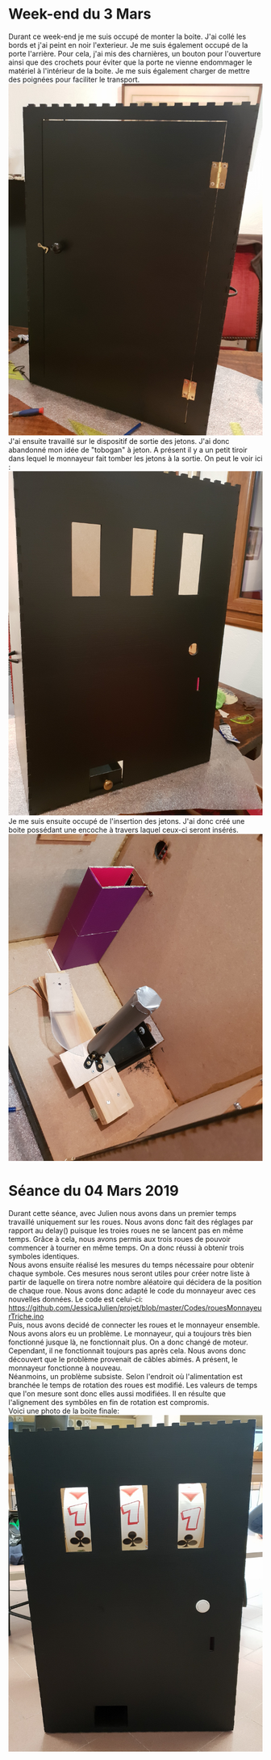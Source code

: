 # Week-end du 3 Mars
Durant ce week-end je me suis occupé de monter la boite. J'ai collé les bords et j'ai peint en noir l'exterieur. Je me suis également occupé de la porte  l'arrière. Pour cela,
j'ai mis des charnières, un bouton pour l'ouverture ainsi que des crochets pour éviter que la porte ne vienne endommager le matériel à l'intérieur de la boite.
Je me suis également charger de mettre des poignées pour faciliter le transport. 
![alt text](https://github.com/JessicaJulien/projet/blob/master/Documentation/PorteBoite.jpg)
J'ai ensuite travaillé sur le dispositif de sortie des jetons. J'ai donc abandonné mon idée de "tobogan" à jeton. A présent il y a 
un petit tiroir dans lequel le monnayeur fait tomber les jetons à la sortie. On peut le voir ici :
![alt text](https://github.com/JessicaJulien/projet/blob/master/Documentation/tiroir.jpg)
Je me suis ensuite occupé de l'insertion des jetons. J'ai donc créé une boite possédant une encoche à travers laquel ceux-ci seront insérés.
![alt text](https://github.com/JessicaJulien/projet/blob/master/Documentation/InterieurBoite.jpg)

# Séance du 04 Mars 2019
Durant cette séance, avec Julien nous avons dans un premier temps travaillé uniquement sur les roues. Nous avons donc fait des réglages 
par rapport au delay() puisque les troies roues ne se lancent pas en même temps. Grâce à cela, nous avons permis aux trois roues de pouvoir
commencer à tourner en même temps. On a donc réussi à obtenir trois symboles identiques.<br/>
Nous avons ensuite réalisé les mesures du temps nécessaire pour obtenir chaque symbole. Ces mesures nous seront utiles pour créer notre liste à
partir de laquelle on tirera notre nombre aléatoire qui décidera de la position de chaque roue. Nous avons donc adapté le code du monnayeur 
avec ces nouvelles données. Le code est celui-ci: https://github.com/JessicaJulien/projet/blob/master/Codes/rouesMonnayeurTriche.ino
<br/>
Puis, nous avons decidé de connecter les roues et le monnayeur ensemble. Nous avons alors eu un problème. Le monnayeur, qui a toujours très bien fonctionné
jusque là, ne fonctionnait plus. On a donc changé de moteur. Cependant, il ne fonctionnait toujours pas après cela. Nous avons donc découvert que le problème 
provenait de câbles abimés. A présent, le monnayeur fonctionne à nouveau.
<br/>
Néanmoins, un problème subsiste. Selon l'endroit où l'alimentation est branchée le temps de rotation des roues est modifié. Les valeurs de temps que l'on mesure sont donc 
elles aussi modifiées. Il en résulte que l'alignement des symbôles en fin de rotation est compromis.<br/>
Voici une photo de la boite finale:
![alt text](https://github.com/JessicaJulien/projet/blob/master/Documentation/BoiteMontee.jpg)



 


